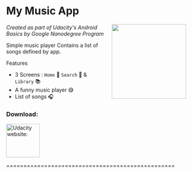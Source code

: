 My Music App
=================================

<img src="https://raw.githubusercontent.com/jonathanbcsouza/mymusicapp/master/screenshots/home_screen.png" width="200" align="right" hspace="20">

*Created as part of Udacity's Android Basics by Google Nanodegree Program*

Simple music player
Contains a list of songs defined by app.

Features

- 3 Screens : `Home` :iphone: `Search` :mag_right: & `Library` :books:
- A funny music player :sweat_smile:
- List of songs :headphones:

### Download:

<a href="https://udacity.com" target="_blank">
<img src="https://lh3.googleusercontent.com/UvVEg8VLF9qJ4KjvCcpNP5ev4XPh6W_o8PMkfj4COm9MDxozDmlWpW78XW_pZC5N0m7d=w300" alt="Udacity website:" height="90"/></a>


=================================================